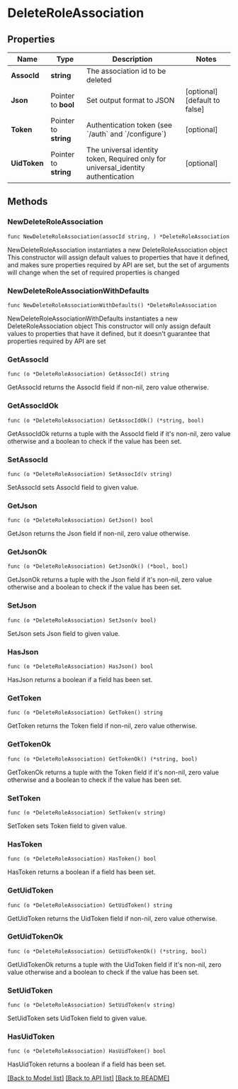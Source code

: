 # DeleteRoleAssociation

## Properties

Name | Type | Description | Notes
------------ | ------------- | ------------- | -------------
**AssocId** | **string** | The association id to be deleted | 
**Json** | Pointer to **bool** | Set output format to JSON | [optional] [default to false]
**Token** | Pointer to **string** | Authentication token (see &#x60;/auth&#x60; and &#x60;/configure&#x60;) | [optional] 
**UidToken** | Pointer to **string** | The universal identity token, Required only for universal_identity authentication | [optional] 

## Methods

### NewDeleteRoleAssociation

`func NewDeleteRoleAssociation(assocId string, ) *DeleteRoleAssociation`

NewDeleteRoleAssociation instantiates a new DeleteRoleAssociation object
This constructor will assign default values to properties that have it defined,
and makes sure properties required by API are set, but the set of arguments
will change when the set of required properties is changed

### NewDeleteRoleAssociationWithDefaults

`func NewDeleteRoleAssociationWithDefaults() *DeleteRoleAssociation`

NewDeleteRoleAssociationWithDefaults instantiates a new DeleteRoleAssociation object
This constructor will only assign default values to properties that have it defined,
but it doesn't guarantee that properties required by API are set

### GetAssocId

`func (o *DeleteRoleAssociation) GetAssocId() string`

GetAssocId returns the AssocId field if non-nil, zero value otherwise.

### GetAssocIdOk

`func (o *DeleteRoleAssociation) GetAssocIdOk() (*string, bool)`

GetAssocIdOk returns a tuple with the AssocId field if it's non-nil, zero value otherwise
and a boolean to check if the value has been set.

### SetAssocId

`func (o *DeleteRoleAssociation) SetAssocId(v string)`

SetAssocId sets AssocId field to given value.


### GetJson

`func (o *DeleteRoleAssociation) GetJson() bool`

GetJson returns the Json field if non-nil, zero value otherwise.

### GetJsonOk

`func (o *DeleteRoleAssociation) GetJsonOk() (*bool, bool)`

GetJsonOk returns a tuple with the Json field if it's non-nil, zero value otherwise
and a boolean to check if the value has been set.

### SetJson

`func (o *DeleteRoleAssociation) SetJson(v bool)`

SetJson sets Json field to given value.

### HasJson

`func (o *DeleteRoleAssociation) HasJson() bool`

HasJson returns a boolean if a field has been set.

### GetToken

`func (o *DeleteRoleAssociation) GetToken() string`

GetToken returns the Token field if non-nil, zero value otherwise.

### GetTokenOk

`func (o *DeleteRoleAssociation) GetTokenOk() (*string, bool)`

GetTokenOk returns a tuple with the Token field if it's non-nil, zero value otherwise
and a boolean to check if the value has been set.

### SetToken

`func (o *DeleteRoleAssociation) SetToken(v string)`

SetToken sets Token field to given value.

### HasToken

`func (o *DeleteRoleAssociation) HasToken() bool`

HasToken returns a boolean if a field has been set.

### GetUidToken

`func (o *DeleteRoleAssociation) GetUidToken() string`

GetUidToken returns the UidToken field if non-nil, zero value otherwise.

### GetUidTokenOk

`func (o *DeleteRoleAssociation) GetUidTokenOk() (*string, bool)`

GetUidTokenOk returns a tuple with the UidToken field if it's non-nil, zero value otherwise
and a boolean to check if the value has been set.

### SetUidToken

`func (o *DeleteRoleAssociation) SetUidToken(v string)`

SetUidToken sets UidToken field to given value.

### HasUidToken

`func (o *DeleteRoleAssociation) HasUidToken() bool`

HasUidToken returns a boolean if a field has been set.


[[Back to Model list]](../README.md#documentation-for-models) [[Back to API list]](../README.md#documentation-for-api-endpoints) [[Back to README]](../README.md)


